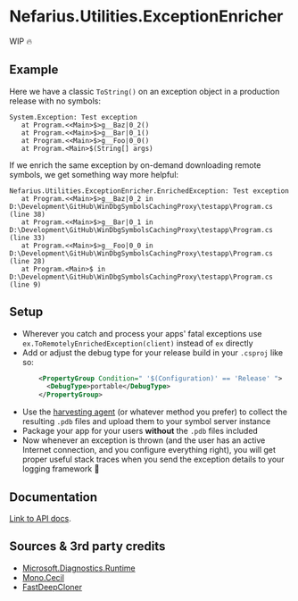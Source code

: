 ﻿# Nefarius.Utilities.ExceptionEnricher

WIP 🔥

## Example

Here we have a classic `ToString()` on an exception object in a production release with no symbols:

```text
System.Exception: Test exception
   at Program.<<Main>$>g__Baz|0_2()
   at Program.<<Main>$>g__Bar|0_1()
   at Program.<<Main>$>g__Foo|0_0()
   at Program.<Main>$(String[] args)
```

If we enrich the same exception by on-demand downloading remote symbols, we get something way more helpful:

```text
Nefarius.Utilities.ExceptionEnricher.EnrichedException: Test exception
   at Program.<<Main>$>g__Baz|0_2 in D:\Development\GitHub\WinDbgSymbolsCachingProxy\testapp\Program.cs (line 38)
   at Program.<<Main>$>g__Bar|0_1 in D:\Development\GitHub\WinDbgSymbolsCachingProxy\testapp\Program.cs (line 33)
   at Program.<<Main>$>g__Foo|0_0 in D:\Development\GitHub\WinDbgSymbolsCachingProxy\testapp\Program.cs (line 28)
   at Program.<Main>$ in D:\Development\GitHub\WinDbgSymbolsCachingProxy\testapp\Program.cs (line 9)
```

## Setup

- Wherever you catch and process your apps' fatal exceptions use `ex.ToRemotelyEnrichedException(client)` instead of
  `ex` directly
- Add or adjust the debug type for your release build in your `.csproj` like so:
    ```xml
        <PropertyGroup Condition=" '$(Configuration)' == 'Release' ">
          <DebugType>portable</DebugType>
        </PropertyGroup>
    ```
- Use the [harvesting agent](../agent) (or whatever method you prefer) to collect the resulting `.pdb` files and upload
  them to your symbol server instance
- Package your app for your users **without** the `.pdb` files included
- Now whenever an exception is thrown (and the user has an active Internet connection, and you configure everything
  right), you will get proper useful stack traces when you send the exception details to your logging framework 💪

## Documentation

[Link to API docs](../docs/index.md).

## Sources & 3rd party credits

- [Microsoft.Diagnostics.Runtime](https://github.com/microsoft/clrmd)
- [Mono.Cecil](https://www.mono-project.com/docs/tools+libraries/libraries/Mono.Cecil/)
- [FastDeepCloner](https://github.com/AlenToma/FastDeepCloner)
